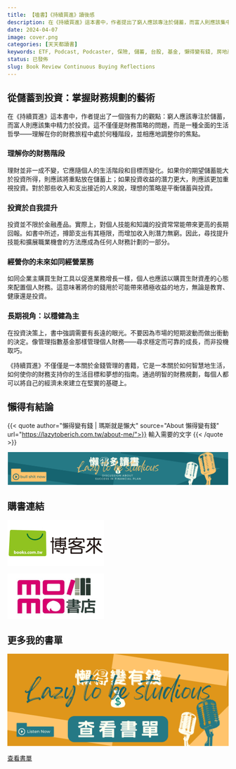 ```yaml
---
title: 【嗑書】《持續買進》讀後感
description: 在《持續買進》這本書中，作者提出了窮人應該專注於儲蓄，而富人則應該集中精力於投資的觀點。理解自己的財務階段，投資於自我提升，經營未來如同經營業務，以及長期視角都是重要的財務規劃原則。這本書不僅是一本關於金錢管理的書籍，更是一本關於如何智慧地生活，建立堅實財務基礎的指南。
date: 2024-04-07
image: cover.png
categories: [天天都讀書]
keywords: ETF, Podcast, Podcaster, 保險, 儲蓄, 台股, 基金, 懶得變有錢, 房地產, 投資, 投資理財, 支出, 收入, 理財, 理財規劃, 瑪斯理財兩三事, 稅務, 總體經濟, 美股, 職涯心得, 股利收入, 複委託, 記帳, 讀書心得, 財務規劃, 財商, 貸款, 資產配置, 退休規劃, 開源節流
status: 已發佈
slug: Book Review Continuous Buying Reflections
---
```


## **從儲蓄到投資：掌握財務規劃的藝術**

在《持續買進》這本書中，作者提出了一個強有力的觀點：窮人應該專注於儲蓄，而富人則應該集中精力於投資。這不僅僅是財務策略的問題，而是一種全面的生活哲學——理解在你的財務旅程中處於何種階段，並相應地調整你的焦點。

### **理解你的財務階段**

理財並非一成不變，它應隨個人的生活階段和目標而變化。如果你的期望儲蓄能大於投資所得，則應該將重點放在儲蓄上；如果投資收益的潛力更大，則應該更加重視投資。對於那些收入和支出接近的人來說，理想的策略是平衡儲蓄與投資。

### **投資於自我提升**

投資並不限於金融產品。實際上，對個人技能和知識的投資常常能帶來更高的長期回報。如書中所述，撙節支出有其極限，而增加收入則潛力無窮。因此，尋找提升技能和擴展職業機會的方法應成為任何人財務計劃的一部分。

### **經營你的未來如同經營業務**

如同企業主購買生財工具以促進業務增長一樣，個人也應該以購買生財資產的心態來配置個人財務。這意味著將你的錢用於可能帶來積極收益的地方，無論是教育、健康還是投資。

### **長期視角：以穩健為主**

在投資決策上，書中強調需要有長遠的眼光。不要因為市場的短期波動而做出衝動的決定。像管理指數基金那樣管理個人財務——尋求穩定而可靠的成長，而非投機取巧。

《持續買進》不僅僅是一本關於金錢管理的書籍，它是一本關於如何智慧地生活，如何使你的財務支持你的生活目標和夢想的指南。通過明智的財務規劃，每個人都可以將自己的經濟未來建立在堅實的基礎上。

## 懶得有結論

{{< quote author="懶得變有錢 | 瑪斯就是懶大" source="About 懶得變有錢" url="https://lazytoberich.com.tw/about-me/">}}
輸入需要的文字
{{< /quote >}}

![Lazy to be studious.svg](Lazy_to_be_studious.svg)

## 購書連結

![博客來買書](books.jpg)



![momo買書(推薦)](momobooks.jpg)


## 更多我的書單

![Lazy_to_be_studious.png](Lazy_to_be_studious.png)

[查看書單](https://lazytoberich.com.tw/reading-list/)